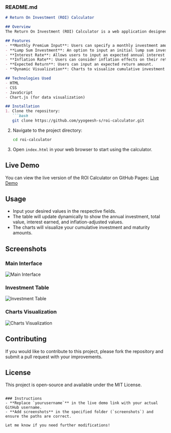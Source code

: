 
### README.md

```markdown
# Return On Investment (ROI) Calculator

## Overview
The Return On Investment (ROI) Calculator is a web application designed to help users calculate their investment returns based on various parameters. Users can input their monthly premium, duration, interest rate, inflation rate, expected return, and a lump sum investment to see their potential financial growth over time.

## Features
- **Monthly Premium Input**: Users can specify a monthly investment amount.
- **Lump Sum Investment**: An option to input an initial lump sum investment.
- **Interest Rate**: Allows users to input an expected annual interest rate.
- **Inflation Rate**: Users can consider inflation effects on their returns.
- **Expected Return**: Users can input an expected return amount.
- **Dynamic Visualization**: Charts to visualize cumulative investment vs maturity amount.

## Technologies Used
- HTML
- CSS
- JavaScript
- Chart.js (for data visualization)

## Installation
1. Clone the repository:
   ```bash
   git clone https://github.com/yyogeesh-s/roi-calculator.git
   ```
2. Navigate to the project directory:
   ```bash
   cd roi-calculator
   ```
3. Open `index.html` in your web browser to start using the calculator.

## Live Demo
You can view the live version of the ROI Calculator on GitHub Pages: [Live Demo](https://yourusername.github.io/roi-calculator)

## Usage
- Input your desired values in the respective fields.
- The table will update dynamically to show the annual investment, total value, interest earned, and inflation-adjusted values.
- The charts will visualize your cumulative investment and maturity amounts.

## Screenshots
### Main Interface
![Main Interface](screenshots/main-interface.png)

### Investment Table
![Investment Table](screenshots/investment-table.png)

### Charts Visualization
![Charts Visualization](screenshots/charts.png)

## Contributing
If you would like to contribute to this project, please fork the repository and submit a pull request with your improvements.

## License
This project is open-source and available under the MIT License.
```

### Instructions
- **Replace `yourusername`** in the live demo link with your actual GitHub username.
- **Add screenshots** in the specified folder (`screenshots`) and ensure the paths are correct.

Let me know if you need further modifications!
